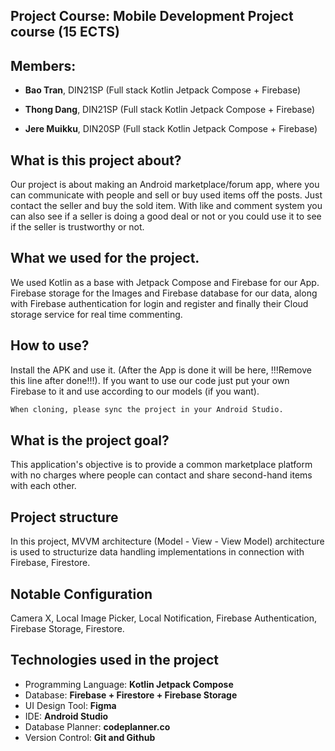 ## Project Course: Mobile Development Project course (15 ECTS)

## Members:

- **Bao Tran**, DIN21SP (Full stack Kotlin Jetpack Compose + Firebase)

- **Thong Dang**, DIN21SP (Full stack Kotlin Jetpack Compose + Firebase)

- **Jere Muikku**, DIN20SP (Full stack Kotlin Jetpack Compose + Firebase)

## What is this project about?

Our project is about making an Android marketplace/forum app, where you can communicate with people and sell or buy used items off the posts. Just contact the seller 
and buy the sold item. With like and comment system you can also see if a seller is doing a good deal or not or you could use it to see if the seller is trustworthy
or not.

## What we used for the project.

We used Kotlin as a base with Jetpack Compose and Firebase for our App. Firebase storage for the Images and Firebase database for our data,
along with Firebase authentication for login and register and finally their Cloud storage service for real time commenting.

## How to use?

Install the APK and use it. (After the App is done it will be here, !!!Remove this line after done!!!).
If you want to use our code just put your own Firebase to it and use according to our models (if you want).

```bash
When cloning, please sync the project in your Android Studio.
```

## What is the project goal?

This application's objective is to provide a common marketplace platform with no charges where people can contact and share second-hand items with each other. 

## Project structure

In this project, MVVM architecture (Model - View - View Model) architecture is used to structurize data handling implementations in connection with Firebase, Firestore. 

## Notable Configuration

Camera X, Local Image Picker, Local Notification, Firebase Authentication, Firebase Storage, Firestore.

## Technologies used in the project

- Programming Language: **Kotlin Jetpack Compose**
- Database: **Firebase + Firestore + Firebase Storage**
- UI Design Tool: **Figma**
- IDE: **Android Studio**
- Database Planner:  **codeplanner.co**
- Version Control: **Git and Github**
